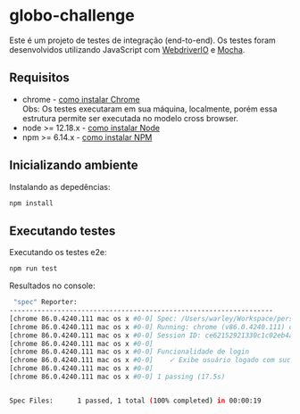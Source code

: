 # globo-challenge

Este é um projeto de testes de integração (end-to-end).
Os testes foram desenvolvidos utilizando JavaScript com [WebdriverIO](https://webdriver.io/) e [Mocha](https://mochajs.org/).

## Requisitos

- chrome - [como instalar Chrome](https://www.google.com/chrome)  
  Obs: Os testes executaram em sua máquina, localmente, porém essa estrutura permite ser executada no modelo cross browser.
- node >= 12.18.x - [como instalar Node](https://nodejs.org/en/download/)
- npm >= 6.14.x - [como instalar NPM](https://www.npmjs.com/get-npm)

## Inicializando ambiente

Instalando as depedências:

```bash
npm install
```

## Executando testes

Executando os testes e2e:

```bash
npm run test
```

Resultados no console:

```bash
 "spec" Reporter:
------------------------------------------------------------------
[chrome 86.0.4240.111 mac os x #0-0] Spec: /Users/warley/Workspace/personal/globo-challenge/test/specs/login.js
[chrome 86.0.4240.111 mac os x #0-0] Running: chrome (v86.0.4240.111) on mac os x
[chrome 86.0.4240.111 mac os x #0-0] Session ID: ce62152921330c1c02eb4abb4c6c4109
[chrome 86.0.4240.111 mac os x #0-0]
[chrome 86.0.4240.111 mac os x #0-0] Funcionalidade de login
[chrome 86.0.4240.111 mac os x #0-0]    ✓ Exibe usuário logado com sucesso, quando acesso feito com credenciais válidas.
[chrome 86.0.4240.111 mac os x #0-0]
[chrome 86.0.4240.111 mac os x #0-0] 1 passing (17.5s)


Spec Files:      1 passed, 1 total (100% completed) in 00:00:19
```
